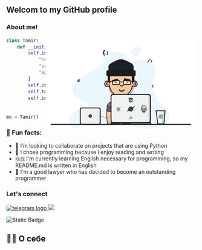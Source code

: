 ## Welcom to my GitHub profile

### About me!

<img align='right' src="assets/1.gif" width="400">

```python
class Tamir:
    def __init__(self):
        self.info = {
            "name": "Tamir",
            "surname": "Mandreev",
            "age": 27,
        }
        self.code = ["Python", "HTML", "SQL"]
        self.tools = ["Django", "PostgreSQL", "Git", "Bootstrap"]
        self.interests = ("Problem Solving", "Physical culture")


me = Tamir()
```

### 🌟 Fun facts:

* 🤝 I’m looking to collaborate on projects that are using Python
* 📝 I chose programming because i enjoy reading and writing
* 🇬🇧 I'm currently learning English necessary for programming, so my README.md is written in English
* 🎯 I'm a good lawyer who has decided to become an outstanding programmer

### Let's connect

<a href="https://t.me/tamirmandreev" target="_blank">
    <img src="https://img.shields.io/static/v1?message=Telegram&logo=telegram&label=&color=2CA5E0&logoColor=white&labelColor=&style=for-the-badge" height="25" alt="telegram logo"  />
</a>

<a href="https://vk.com/tamirms">
    <img src="https://img.shields.io/badge/%D0%92%D0%9A%D0%9E%D0%9D%D0%A2%D0%90%D0%9A%D0%A2%D0%95-blue?style=for-the-badge&logo=vk">
</a>


![Static Badge](https://img.shields.io/badge/%D0%92%D0%9A%D0%BE%D0%BD%D1%82%D0%B0%D0%BA%D1%82%D0%B5-blue?style=flat&logo=vk&logoColor=white)

## 👩‍💻 О себе


